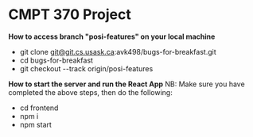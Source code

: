 # CMPT 370 Project

**How to access branch "posi-features" on your local machine**
- git clone git@git.cs.usask.ca:avk498/bugs-for-breakfast.git
- cd bugs-for-breakfast
- git checkout --track origin/posi-features

**How to start the server and run the React App**
NB: Make sure you have completed the above steps, then do the following:
- cd frontend
- npm i
- npm start

